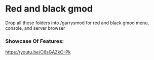 # Red and black gmod
Drop all these folders into /garrysmod for red and black gmod menu, console, and server browser

### Showcase Of Features:
https://youtu.be/C6sGAZkC-Pk